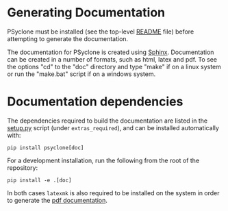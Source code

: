 Generating Documentation
========================

PSyclone must be installed (see the top-level [README](../README.md)
file) before attempting to generate the documentation.

The documentation for PSyclone is created using
[Sphinx](http://sphinx-doc.org). Documentation can be created in a
number of formats, such as html, latex and pdf. To see the options
"cd" to the "doc" directory and type "make" if on a linux system or
run the "make.bat" script if on a windows system.

Documentation dependencies
==========================

The dependencies required to build the documentation are listed in
the [setup.py](../setup.py) script (under ``extras_required``),
and can be installed automatically with:

    pip install psyclone[doc]

For a development installation, run the following from the root
of the repository:

    pip install -e .[doc]

In both cases ``latexmk`` is also required to be installed on
the system in order to generate the
[pdf documentation](../psyclone.pdf).

